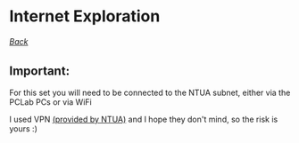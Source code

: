 # Internet Exploration
###### [Back](/)

## Important:
For this set you will need to be connected to the NTUA subnet, either via the PCLab PCs or via WiFi

I used VPN [(provided by NTUA)](https://www.noc.ntua.gr/help/VPN) and I hope they don't mind, so the risk is yours :)
